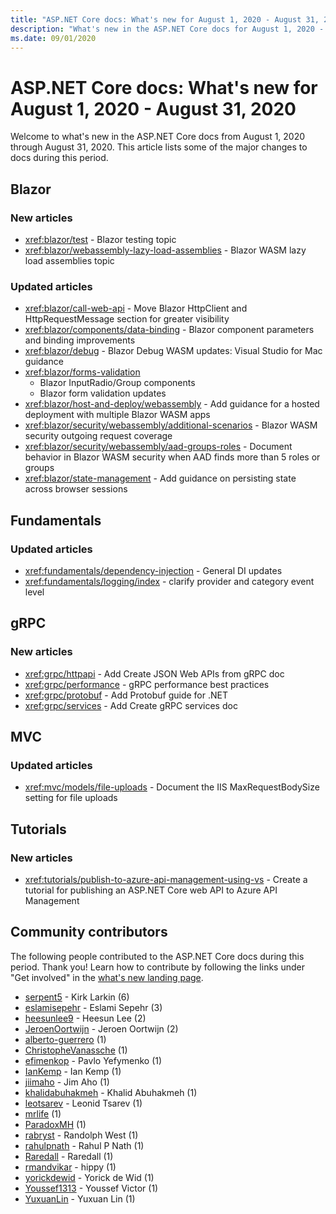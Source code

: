 ```yaml
---
title: "ASP.NET Core docs: What's new for August 1, 2020 - August 31, 2020"
description: "What's new in the ASP.NET Core docs for August 1, 2020 - August 31, 2020."
ms.date: 09/01/2020
---
```


# ASP.NET Core docs: What's new for August 1, 2020 - August 31, 2020

Welcome to what's new in the ASP.NET Core docs from August 1, 2020 through August 31, 2020. This article lists some of the major changes to docs during this period.

## Blazor

### New articles

- <xref:blazor/test> - Blazor testing topic
- <xref:blazor/webassembly-lazy-load-assemblies> - Blazor WASM lazy load assemblies topic

### Updated articles

- <xref:blazor/call-web-api> - Move Blazor HttpClient and HttpRequestMessage section for greater visibility
- <xref:blazor/components/data-binding> - Blazor component parameters and binding improvements
- <xref:blazor/debug> - Blazor Debug WASM updates: Visual Studio for Mac guidance
- <xref:blazor/forms-validation>
  - Blazor InputRadio/Group components
  - Blazor form validation updates
- <xref:blazor/host-and-deploy/webassembly> - Add guidance for a hosted deployment with multiple Blazor WASM apps
- <xref:blazor/security/webassembly/additional-scenarios> - Blazor WASM security outgoing request coverage
- <xref:blazor/security/webassembly/aad-groups-roles> - Document behavior in Blazor WASM security when AAD finds more than 5 roles or groups
- <xref:blazor/state-management> - Add guidance on persisting state across browser sessions

## Fundamentals

### Updated articles

- <xref:fundamentals/dependency-injection> - General DI updates
- <xref:fundamentals/logging/index> - clarify provider and category event level

## gRPC

### New articles

- <xref:grpc/httpapi> - Add Create JSON Web APIs from gRPC doc
- <xref:grpc/performance> - gRPC performance best practices
- <xref:grpc/protobuf> - Add Protobuf guide for .NET
- <xref:grpc/services> - Add Create gRPC services doc

## MVC

### Updated articles

- <xref:mvc/models/file-uploads> - Document the IIS MaxRequestBodySize setting for file uploads

## Tutorials

### New articles

- <xref:tutorials/publish-to-azure-api-management-using-vs> - Create a tutorial for publishing an ASP.NET Core web API to Azure API Management

## Community contributors

The following people contributed to the ASP.NET Core docs during this period. Thank you! Learn how to contribute by following the links under "Get involved" in the [what's new landing page](index.yml).

- [serpent5](https://github.com/serpent5) - Kirk Larkin (6)
- [eslamisepehr](https://github.com/eslamisepehr) - Eslami Sepehr (3)
- [heesunlee9](https://github.com/heesunlee9) - Heesun Lee (2)
- [JeroenOortwijn](https://github.com/JeroenOortwijn) - Jeroen Oortwijn (2)
- [alberto-guerrero](https://github.com/alberto-guerrero) (1)
- [ChristopheVanassche](https://github.com/ChristopheVanassche) (1)
- [efimenkop](https://github.com/efimenkop) - Pavlo Yefymenko (1)
- [IanKemp](https://github.com/IanKemp) - Ian Kemp (1)
- [jiimaho](https://github.com/jiimaho) - Jim Aho (1)
- [khalidabuhakmeh](https://github.com/khalidabuhakmeh) - Khalid Abuhakmeh (1)
- [leotsarev](https://github.com/leotsarev) - Leonid Tsarev (1)
- [mrlife](https://github.com/mrlife) (1)
- [ParadoxMH](https://github.com/ParadoxMH) (1)
- [rabryst](https://github.com/rabryst) - Randolph West (1)
- [rahulpnath](https://github.com/rahulpnath) - Rahul P Nath (1)
- [Raredall](https://github.com/Raredall) - Raredall (1)
- [rmandvikar](https://github.com/rmandvikar) - hippy (1)
- [yorickdewid](https://github.com/yorickdewid) - Yorick de Wid (1)
- [Youssef1313](https://github.com/Youssef1313) - Youssef Victor (1)
- [YuxuanLin](https://github.com/YuxuanLin) - Yuxuan Lin (1)
